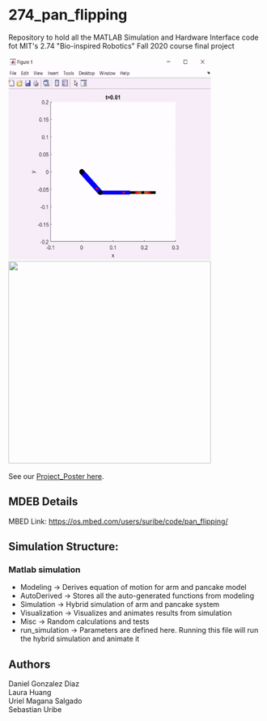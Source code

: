 # 274_pan_flipping
Repository to hold all the MATLAB Simulation and Hardware Interface code fot MIT's 2.74 "Bio-inspired Robotics" Fall 2020 course final project  

<img src="/Presentation_Visuals/standard_flip.gif" width="400" height="400"/> <img src="/Presentation_Visuals/hardware_flip1.gif" width="400" height="400"/> <br/>

See our [Project_Poster here](https://github.com/Daniel-GD/274_pan_flipping/blob/main/Presentation_Visuals/team1_poster.pdf).

## MDEB Details ##
MBED Link: https://os.mbed.com/users/suribe/code/pan_flipping/

## Simulation Structure: ##
### Matlab simulation ###
* Modeling -> Derives equation of motion for arm and pancake model
* AutoDerived -> Stores all the auto-generated functions from modeling
* Simulation -> Hybrid simulation of arm and pancake system
* Visualization -> Visualizes and animates results from simulation
* Misc -> Random calculations and tests
* run_simulation -> Parameters are defined here. Running this file will run the hybrid simulation and animate it

 ## Authors ##
 Daniel Gonzalez Diaz  
 Laura Huang  
 Uriel Magana Salgado  
 Sebastian Uribe  
